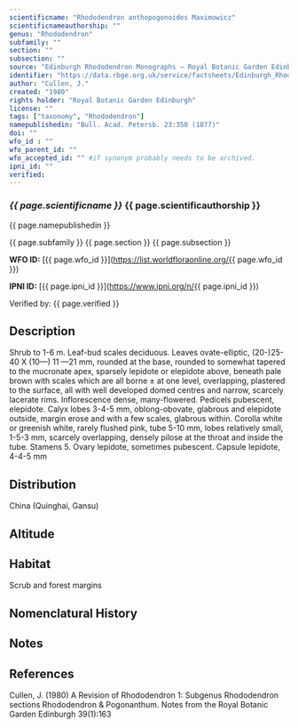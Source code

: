 ```yaml
---
scientificname: "Rhododendron anthopogonoides Maximowicz"
scientificnameauthorship: ""
genus: "Rhododendron"
subfamily: ""
section: ""
subsection: ""
source: "Edinburgh Rhododendron Monographs – Royal Botanic Garden Edinburgh"
identifier: "https://data.rbge.org.uk/service/factsheets/Edinburgh_Rhododendron_Monographs.xhtml"
author: "Cullen, J."
created: "1980"
rights holder: "Royal Botanic Garden Edinburgh"
license: ""
tags: ["taxonomy", "Rhododendron"]
namepublishedin: "Bull. Acad. Petersb. 23:350 (1877)"
doi: ""
wfo_id : ""
wfo_parent_id: ""
wfo_accepted_id: "" #if synonym probably needs to be archived.                      
ipni_id: ""
verified:
---
```

### _{{ page.scientificname }}_ {{ page.scientificauthorship }}
 {{ page.namepublishedin }}

{{ page.subfamily }} {{ page.section }} {{ page.subsection }}

**WFO ID:** [{{ page.wfo_id }}](https://list.worldfloraonline.org/{{ page.wfo_id }})

**IPNI ID:** [{{ page.ipni_id }}](https://www.ipni.org/n/{{ page.ipni_id }})

Verified by: {{ page.verified }}



## Description
Shrub to 1-6 m. Leaf-bud scales deciduous. Leaves ovate-elliptic, (20-)25-40 X (10—) 11 —21 mm, rounded at the base, rounded to somewhat tapered to the mucronate apex, sparsely lepidote or elepidote above, beneath pale brown with scales which are all borne ± at one level, overlapping, plastered to the surface, all with well developed domed centres and narrow, scarcely lacerate rims. Inflorescence dense, many-flowered. Pedicels pubescent, elepidote. Calyx lobes 3-4-5 mm, oblong-obovate, glabrous and elepidote outside, margin erose and with a few scales, glabrous within. Corolla white or greenish white, rarely flushed pink, tube 5-10 mm, lobes relatively small, 1-5-3 mm, scarcely overlapping, densely pilose at the throat and inside the tube. Stamens 5. Ovary lepidote, sometimes pubescent. Capsule lepidote, 4-4-5 mm

## Distribution
China (Quinghai, Gansu)

## Altitude


## Habitat
Scrub and forest margins

## Nomenclatural History

                       
## Notes


## References

Cullen, J. (1980) A Revision of Rhododendron 1: Subgenus Rhododendron sections Rhododendron & Pogonanthum. Notes from the Royal Botanic Garden Edinburgh 39(1):163
